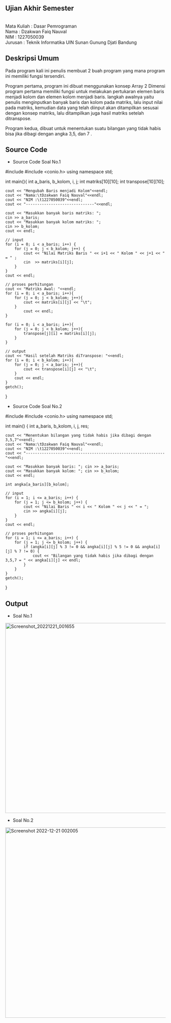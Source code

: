 ## Ujian Akhir Semester 
<br>Mata Kuliah 	: Dasar Pemrograman
<br> Nama		: Dzakwan Faiq Nauval
<br>NIM			: 1227050039
<br>Jurusan		: Teknik Informatika UIN Sunan Gunung Djati Bandung 

## Deskripsi Umum
Pada program kali ini penulis membuat 2 buah program yang mana program ini memiliki fungsi tersendiri.

Program pertama, program ini dibuat menggunakan konsep Array 2 Dimensi 
program pertama memiliki fungsi untuk melakukan pertukaran elemen baris menjadi kolom dan elemen kolom menjadi baris.
langkah awalnya yaitu penulis menginputkan banyak baris dan kolom pada matriks, lalu input nilai pada matriks, kemudian data yang telah diinput akan ditampilkan sesusai dengan konsep matriks, lalu ditampilkan juga hasil matriks setelah ditranspose.  

Program kedua, dibuat untuk menentukan suatu bilangan yang tidak habis bisa jika dibagi dengan angka 3,5, dan 7 .

## Source Code
- Source Code Soal No.1

#include <iostream>
#include <conio.h>
using namespace std;

int main(){
	int a_baris, b_kolom, i, j;
	int matriks[10][10];
	int transpose[10][10];

	cout << "Mengubah Baris menjadi Kolom"<<endl;
	cout << "Nama:\tDzakwan Faiq Nauval"<<endl;
	cout << "NIM :\t1227050039"<<endl;
	cout << "------------------------------"<<endl;
	
	cout << "Masukkan banyak baris matriks: ";
	cin >> a_baris;
	cout << "Masukkan banyak kolom matriks: ";
	cin >> b_kolom;
	cout << endl;
	
	// input 
	for (i = 0; i < a_baris; i++) {
		for (j = 0; j < b_kolom; j++) {
    		cout << "Nilai Matriks Baris " << i+1 << " Kolom " << j+1 << " = " ;
	  		cin  >> matriks[i][j];
    	}
	}
	cout << endl;

	// proses perhitungan
	cout << "Matriks Awal: "<<endl;
	for (i = 0; i < a_baris; i++){
		for (j = 0; j < b_kolom; j++){
			cout << matriks[i][j] << "\t";
    	}
    		cout << endl;
	}
  
	for (i = 0; i < a_baris; i++){
		for (j = 0; j < b_kolom; j++){
    		transpose[j][i] = matriks[i][j];
    	}
	}
	
	// output
	cout << "Hasil setelah Matriks diTranspose: "<<endl;
	for (i = 0; i < b_kolom; i++){
		for (j = 0; j < a_baris; j++){
      		cout << transpose[i][j] << "\t";
    	}
    	cout << endl;
	}
	getch();
}
- Source Code Soal No.2

#include <iostream>
#include <conio.h>
using namespace std;

int main() {
	int a_baris, b_kolom, i, j, res;
	
	cout << "Menentukan bilangan yang tidak habis jika dibagi dengan 3,5,7"<<endl;
	cout << "Nama:\tDzakwan Faiq Nauval"<<endl;
	cout << "NIM :\t1227050039"<<endl;
	cout << "-------------------------------------------------------------"<<endl;
	
	cout << "Masukkan banyak baris: "; cin >> a_baris;
	cout << "Masukkan banyak kolom: "; cin >> b_kolom;
	cout << endl;
	
	int angka[a_baris][b_kolom];
	
	// input
	for (i = 1; i <= a_baris; i++) {
		for (j = 1; j <= b_kolom; j++) {
			cout << "Nilai Baris " << i << " Kolom " << j << " = ";
			cin >> angka[i][j];
		}
	}
	cout << endl;
	
	// proses perhitungan
	for (i = 1; i <= a_baris; i++) {
		for (j = 1; j <= b_kolom; j++) {
			if (angka[i][j] % 3 != 0 && angka[i][j] % 5 != 0 && angka[i][j] % 7 != 0) {
				cout << "Bilangan yang tidak habis jika dibagi dengan 3,5,7 = " << angka[i][j] << endl;
			} 
		}
	}
	getch();
}
## Output
- Soal No.1
 <img width="597" alt="Screenshot_20221221_001655" src="https://user-images.githubusercontent.com/121118106/208793694-f979ac9a-802b-40b1-b377-913b2fd4191a.png">

- Soal No.2 
 <img width="598" alt="Screenshot 2022-12-21 002005" src="https://user-images.githubusercontent.com/121118106/208793791-29a21e2c-c76d-4f4e-8ab6-a064b7d327ef.png">


